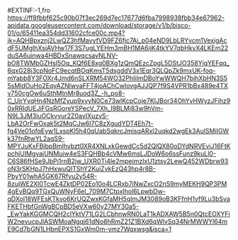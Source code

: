 #EXTINF:-1,fro
https://ff8fbbf625c90b07f3ec269d7ec17677d6fba7998938fbb34e67962-apidata.googleusercontent.com/download/storage/v1/b/bisco-01/o/65411ea354dd31602cfce00c.mp4?jk=AQHBpxznj2LwQZ3hfMavyfVD9FZ6fjc7Aj_p04eND9LbLRYvcm1VexigAcdF5UMglhXsiAVHw17F3S7ugLYEHm3mBH1MA6ijK4tkYV7qbHkvX4LKEm22duSA6uinwa4HBDxSnawqcsavNLNV-bO8TWMbGZHsI5Oq_KQf6E8xg0BXg1zQmQEzcZpgL5DStJO358YjqYEFqq_6qxG28j3cpNoFC9ecqtBOqKmsT5dsgddV3x1Eqr3QLQpZk9mxUK-foq-mYabb8Y3FOXr4Jmd6nSLXRM54WO32PhIiImDBoYwWWQH7bihXbHN3S55sMldOuHo2EqyAZNlwvaFFT4joAChCwIovgAJJQP7f9S4VPR1bBx489e4TXv750cgOw6uSthMtnMr8uod3Z_-h_po8-C_UirYyqHn4NzMfZyup9xyyN0Ce73wlKcpCoje7KIJBor34OhYvHWyzJFihz90xRRIdUEJiFGsRGoreYSPecV_7Xh_I9BLMj83w9hVm-N9L3JM3iuOCkvyur2Z0avIXuzvS-LbA2OrFwOxak5t2MqCJw6I7C8zXgudYDT4Eh7t-fg4Ve01ofqEyw1LxspKl5h40qUabSqkrcJmisqARxI2uqkd2wgEk3AulSMiIGWk37fnRtwYL2aqS9-MPYJuKxFBjbpBmlhvbzt0XR4XNLxkGewdCc5d2QlQX80oDYdNRVEviJ16FtKpchjUIMgvajUNMuiw4eS3FQHBb4cVMw6msLJDoW6o6ssFunz9kuLl0-C6S86fHSe9JbPi1rnB2jw_UXR0Ti4le2mpejmzlxU1ztsy2LewQ452WDbrw93oN3rSKHpJ7hHxwuQITShY2KuiZvkEzQ43hp4r8B-PbyY01whA5GK67Rfyu2y54R-8zujWE2Xl0TcwE4ZktDP02Eo10o4LCRxb7iNwZxcO2nS9myMEKH9QP3PM4gEvBQq9TGxQuWNyF6el_709M7CtpxIhol6LpwbDw-qDXol18WFEsKTkvo6KrUQZwxKGfaMH5qImJM3089oB3KFfnH1vf9Lu3bSvaFKETHbfGnWgBCpBD5eVXw60y27MY30a5-_EwYakKGGMCQH2clYktV71LG2LCbhnwRN0LaT1kADXAW5B5n0QtcEOXYFiW2nevucpJlASWMoaNgqj61dNo8hRmZ21Z1BXd6qWlvSq34NrMWWYl64mE9Cd7bGN1LHbnEPXS1GxWm0m-ymz7Wqxwsg&isca=1
